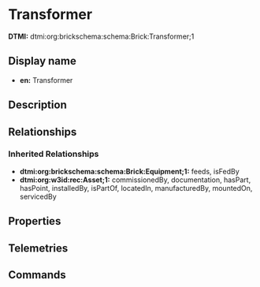 # Transformer
**DTMI:** dtmi:org:brickschema:schema:Brick:Transformer;1
## Display name
- **en:** Transformer
## Description
## Relationships
### Inherited Relationships
* **dtmi:org:brickschema:schema:Brick:Equipment;1:** feeds, isFedBy
* **dtmi:org:w3id:rec:Asset;1:** commissionedBy, documentation, hasPart, hasPoint, installedBy, isPartOf, locatedIn, manufacturedBy, mountedOn, servicedBy
## Properties
## Telemetries
## Commands

